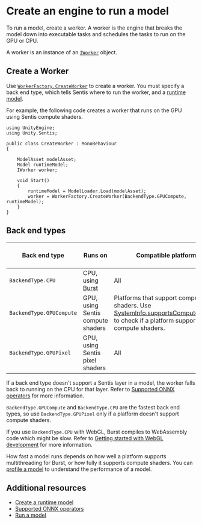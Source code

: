 # Create an engine to run a model

To run a model, create a worker. A worker is the engine that breaks the model down into executable tasks and schedules the tasks to run on the GPU or CPU.

A worker is an instance of an [`IWorker`](xref:Unity.Sentis.IWorker) object.

## Create a Worker

Use [`WorkerFactory.CreateWorker`](xref:Unity.Sentis.ModelAssetExtensions.CreateWorker(Unity.Sentis.ModelAsset,Unity.Sentis.DeviceType,System.Boolean)) to create a worker. You must specify a back end type, which tells Sentis where to run the worker, and a [runtime model](import-a-model-file.md#create-a-runtime-model).

For example, the following code creates a worker that runs on the GPU using Sentis compute shaders.

```
using UnityEngine;
using Unity.Sentis;

public class CreateWorker : MonoBehaviour
{

    ModelAsset modelAsset;
    Model runtimeModel;
    IWorker worker;
    
    void Start()
    {
        runtimeModel = ModelLoader.Load(modelAsset);
        worker = WorkerFactory.CreateWorker(BackendType.GPUCompute, runtimeModel);
    }
}
```

## Back end types

|Back end type|Runs on|Compatible platforms|Compatible tensor data types|
|-|-|-|-|
|`BackendType.CPU`|CPU, using [Burst](https://docs.unity3d.com/Packages/com.unity.burst@latest/)|All|float and int|
|`BackendType.GPUCompute`|GPU, using Sentis compute shaders|Platforms that support compute shaders. Use [SystemInfo.supportsComputeShaders](https://docs.unity3d.com/2023.2/Documentation/ScriptReference/SystemInfo-supportsComputeShaders.html) to check if a platform supports compute shaders.|float and int|
|`BackendType.GPUPixel`|GPU, using Sentis pixel shaders|All|float|

If a back end type doesn't support a Sentis layer in a model, the worker falls back to running on the CPU for that layer. Refer to [Supported ONNX operators](supported-operators.md) for more information.

`BackendType.GPUCompute` and `BackendType.CPU` are the fastest back end types, so use `BackendType.GPUPixel` only if a platform doesn't support compute shaders.

If you use `BackendType.CPU` with WebGL, Burst compiles to WebAssembly code which might be slow. Refer to [Getting started with WebGL development](https://docs.unity3d.com/Documentation/Manual/webgl-gettingstarted.html) for more information.

How fast a model runs depends on how well a platform supports multithreading for Burst, or how fully it supports compute shaders. You can [profile a model](profile-a-model.md) to understand the performance of a model.

## Additional resources

- [Create a runtime model](import-a-model-file.md#create-a-runtime-model)
- [Supported ONNX operators](supported-operators.md)
- [Run a model](run-a-model.md)
